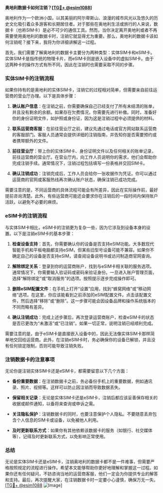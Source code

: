 **奥地利数据卡如何注销？[[TG💪+ @esim1088](https://t.me/s/esim1088)]**

奥地利作为一个欧洲小国，以其美丽的阿尔卑斯山、浪漫的城市风光以及悠久的历史文化吸引着众多游客和长期居住者。对于那些在奥地利生活或旅行的人来说，数据卡（也称SIM卡）是必不可少的通信工具。然而，当你决定离开奥地利或者不再需要使用奥地利的数据卡时，注销它就显得尤为重要。那么，奥地利的数据卡该如何注销呢？接下来，我将为你详细讲解这一过程。

首先，我们需要了解奥地利的数据卡主要分为两种类型：实体SIM卡和eSIM卡。实体SIM卡是指传统的物理卡片，而eSIM卡则是嵌入设备中的虚拟SIM卡。由于这两种卡的操作方式有所不同，因此在注销时也需要采取不同的步骤。

### 实体SIM卡的注销流程

如果你持有的是奥地利的实体SIM卡，注销它的过程相对简单，但需要亲自前往运营商的营业厅办理。以下是具体步骤：

1. **确认账户信息**：在注销之前，你需要确保自己已经支付了所有未结清的账单，并且没有剩余的余额。如果存在欠费情况，你需要先进行补缴。同时，准备好你的身份证明文件，如护照或身份证，因为这是注销过程中必须提供的材料。

2. **联系运营商客服**：在前往营业厅之前，建议先通过电话或官方网站联系运营商的客服部门。客服人员通常会提供详细的注销指南，并告知你是否需要预约或者携带额外的文件。

3. **前往营业厅**：带上你的实体SIM卡、身份证明文件以及任何相关的账单记录，前往运营商的营业厅。在营业厅内，向工作人员说明你的需求，他们会帮助你完成注销手续。通常情况下，注销过程包括填写一份表格并交回SIM卡。

4. **确认注销成功**：注销完成后，工作人员会给你一张收据作为凭证。你可以通过运营商的官网或客服热线再次确认账户状态，确保注销已成功完成。

需要注意的是，不同运营商的具体流程可能会有所差异，因此在实际操作前，最好提前咨询清楚。此外，有些运营商可能还会要求你在注销后的一段时间内保持账户活跃，以避免不必要的麻烦。

### eSIM卡的注销流程

与实体SIM卡相比，eSIM卡的注销更为复杂一些，因为它涉及到设备本身的设置。以下是注销eSIM卡的基本步骤：

1. **检查设备支持**：首先，你需要确认你的设备是否支持eSIM功能。大多数现代智能手机和平板电脑都支持eSIM，但某些旧型号设备可能不兼容。如果你不确定自己的设备是否支持eSIM，请查阅设备说明书或访问制造商官网查询。

2. **解除绑定关系**：登录到你的运营商账户，找到与eSIM卡相关联的服务选项。通常情况下，你需要输入验证码或密码来验证身份。一旦进入账户管理页面，选择“解除绑定”或“取消服务”的选项。按照提示逐步完成操作即可。

3. **删除eSIM配置文件**：在手机上打开“设置”应用，找到“蜂窝网络”或“移动网络”选项。在这里，你应该能看到之前添加的eSIM配置文件。点击该配置文件，然后选择“移除”或“删除”。这一步骤可能会因设备品牌和操作系统版本的不同而略有差异。

4. **确认注销成功**：完成上述步骤后，再次登录运营商账户，检查eSIM卡的状态是否已更改为“未激活”或“已注销”。如果一切正常，说明注销已经顺利完成。

需要注意的是，由于eSIM卡是直接嵌入设备中的，因此无法像实体SIM卡那样简单地交回给运营商。此外，在注销eSIM卡时，务必确保你的设备已解锁，并且没有任何锁定限制，否则可能导致注销失败。

### 注销数据卡的注意事项

无论你是注销实体SIM卡还是eSIM卡，都需要留意以下几个方面：

- **备份重要数据**：在注销数据卡之前，务必备份手机上的重要数据，例如通讯录、照片、视频等。这样可以防止因注销而导致数据丢失。
  
- **保留相关记录**：无论是实体SIM卡还是eSIM卡，注销后都应该妥善保存相关的收据或邮件通知，以备将来查询或申诉之需。

- **关注隐私保护**：注销数据卡的同时，也要注意保护个人隐私。不要随意丢弃包含个人信息的SIM卡或设备，以免被他人利用。

- **及时更新联系方式**：如果你有其他依赖该数据卡的服务（如银行、社交媒体等），记得及时更新联系方式，以免影响正常使用。

### 总结

无论是实体SIM卡还是eSIM卡，注销奥地利的数据卡都不是一件难事，但需要严格按照规定的流程进行操作。希望本文能够帮助你更好地理解和掌握这一过程。如果你还有任何疑问，不妨咨询当地的运营商客服，他们一定会为你提供专业的解答和支持。最后，再次提醒大家，在注销数据卡时一定要小心谨慎，确保万无一失。[[TG💪+ @esim1088](https://t.me/s/esim1088) ![Image](https://i.postimg.cc/4NQfJmqS/Snipaste-2025-05-13-00-14-12.png)]